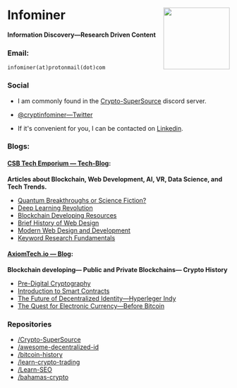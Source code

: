 # Infominer  <img src="https://i.imgur.com/6yj32rq.png" align="right" width="150" height="140">
**Information Discovery—Research Driven Content**


### Email:

`infominer(at)protonmail(dot)com`

### Social

* I am commonly found in the [Crypto-SuperSource](https://discord.gg/ahTuPMY) discord server.

* [@cryptinfominer—Twitter](https://twitter.com/cryptinfominer)

* If it's convenient for you, I can be contacted on [Linkedin](https://www.linkedin.com/in/infominer/).

### Blogs: 

#### [CSB Tech Emporium — Tech-Blog](https://www.csbtechemporium.com/the-tech-blog/): 
**Articles about Blockchain, Web Development, AI, VR, Data Science, and Tech Trends.**
  * [Quantum Breakthroughs or Science Fiction?](https://www.csbtechemporium.com/quantum-revolution-or-scifi/)
  * [Deep Learning Revolution](https://www.csbtechemporium.com/deep-learning-revolution/)
  * [Blockchain Developing Resources](https://www.csbtechemporium.com/become-a-blockchain-developer/)
  * [Brief History of Web Design](https://www.csbtechemporium.com/web-design-history/)
  * [Modern Web Design and Development](https://www.csbtechemporium.com/modern-web-design-and-development/)
  * [Keyword Research Fundamentals](https://www.csbtechemporium.com/keyword-research-fundamentals/)

#### [AxiomTech.io — Blog](https://www.axiomtech.io/blog/): 
**Blockchain developing— Public and Private Blockchains— Crypto History**
  * [Pre-Digital Cryptography](https://www.axiomtech.io/blog-feed/2018/9/24/pre-digital-cryptography-a-history)
  * [Introduction to Smart Contracts](https://www.axiomtech.io/blog-feed/2018/10/9/smart-contracts-uses-cases-dapps-icos)
  * [The Future of Decentralized Identity—Hyperleger Indy](https://www.axiomtech.io/blog-feed/hyperledger-indy-decentralized-identity)
  * [The Quest for Electronic Currency—Before Bitcoin](https://www.axiomtech.io/blog-feed/electronic-currency-before-bitcoin)

### Repositories
* [/Crypto-SuperSource](https://github.com/infominer33/Crypto-SuperSource)
* [/awesome-decentralized-id](https://github.com/infominer33/awesome-decentralized-id)
* [/bitcoin-history](https://github.com/infominer33/bitcoin-history)
* [/learn-crypto-trading](https://github.com/infominer33/learn-crypto-trading)
* [/Learn-SEO](https://github.com/infominer33/Learn-SEO)
* [/bahamas-crypto](https://github.com/infominer33/bahamas-crypto)

